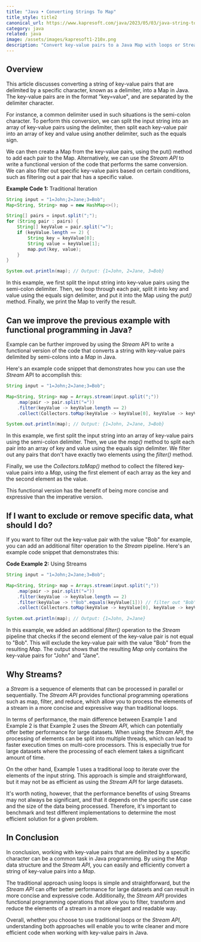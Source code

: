 ```yaml
---
title: "Java • Converting Strings To Map"
title_style: title2
canonical_url: https://www.kapresoft.com/java/2023/05/03/java-string-to-map.html
category: java
related: java
image: /assets/images/kapresoft1-210x.png
description: "Convert key-value pairs to a Java Map with loops or Stream API. Streamline code for efficient processing and optimize for performance"
---
```


## Overview

This article discusses converting a string of key-value pairs that are delimited by a specific character, known as a delimiter, into a Map in Java.<!--excerpt--> The key-value pairs are in the format "key=value", and are separated by the delimiter character. 

For instance, a common delimiter used in such situations is the semi-colon character. To perform this conversion, we can split the input string into an array of key-value pairs using the delimiter, then split each key-value pair into an array of key and value using another delimiter, such as the equals sign. 

We can then create a Map from the key-value pairs, using the put() method to add each pair to the Map. Alternatively, we can use the _Stream API_ to write a functional version of the code that performs the same conversion. We can also filter out specific key-value pairs based on certain conditions, such as filtering out a pair that has a specific value.

**Example Code 1:** Traditional Iteration

```java
String input = "1=John;2=Jane;3=Bob";
Map<String, String> map = new HashMap<>();

String[] pairs = input.split(";");
for (String pair : pairs) {
    String[] keyValue = pair.split("=");
    if (keyValue.length == 2) {
        String key = keyValue[0];
        String value = keyValue[1];
        map.put(key, value);
    }
}

System.out.println(map); // Output: {1=John, 2=Jane, 3=Bob}
```

In this example, we first split the input string into key-value pairs using the semi-colon delimiter. Then, we loop through each pair, split it into key and value using the equals sign delimiter, and put it into the Map using the _put()_ method. Finally, we print the Map to verify the result.

## Can we improve the previous example with functional programming in Java?

Example can be further improved by using the _Stream_ API to write a functional version of the code that converts a string with key-value pairs delimited by semi-colons into a _Map_ in Java.

Here's an example code snippet that demonstrates how you can use the _Stream_ API to accomplish this:

```java
String input = "1=John;2=Jane;3=Bob";

Map<String, String> map = Arrays.stream(input.split(";"))
    .map(pair -> pair.split("="))
    .filter(keyValue -> keyValue.length == 2)
    .collect(Collectors.toMap(keyValue -> keyValue[0], keyValue -> keyValue[1]));

System.out.println(map); // Output: {1=John, 2=Jane, 3=Bob}
```

In this example, we first split the input string into an array of key-value pairs using the semi-colon delimiter. Then, we use the _map()_ method to split each pair into an array of key and value using the equals sign delimiter. We filter out any pairs that don't have exactly two elements using the _filter()_ method.

Finally, we use the _Collectors.toMap()_ method to collect the filtered key-value pairs into a _Map_, using the first element of each array as the key and the second element as the value.

This functional version has the benefit of being more concise and expressive than the imperative version.

## If I want to exclude or remove specific data, what should I do?

If you want to filter out the key-value pair with the value "Bob" for example, you can add an additional filter operation to the _Stream_ pipeline. Here's an example code snippet that demonstrates this:

**Code Example 2:**  Using Streams

```java
String input = "1=John;2=Jane;3=Bob";

Map<String, String> map = Arrays.stream(input.split(";"))
    .map(pair -> pair.split("="))
    .filter(keyValue -> keyValue.length == 2)
    .filter(keyValue -> !"Bob".equals(keyValue[1])) // filter out "Bob"
    .collect(Collectors.toMap(keyValue -> keyValue[0], keyValue -> keyValue[1]));

System.out.println(map); // Output: {1=John, 2=Jane}
```

In this example, we added an additional _filter()_ operation to the _Stream_ pipeline that checks if the second element of the key-value pair is not equal to "Bob". This will exclude the key-value pair with the value "Bob" from the resulting _Map_. The output shows that the resulting _Map_ only contains the key-value pairs for "John" and "Jane".

## Why Streams?

a _Stream_ is a sequence of elements that can be processed in parallel or sequentially. The _Stream API_ provides functional programming operations such as map, filter, and reduce, which allow you to process the elements of a stream in a more concise and expressive way than traditional loops.

In terms of performance, the main difference between Example 1 and Example 2 is that Example 2 uses the _Stream API_, which can potentially offer better performance for large datasets. When using the _Stream API_, the processing of elements can be split into multiple threads, which can lead to faster execution times on multi-core processors. This is especially true for large datasets where the processing of each element takes a significant amount of time.

On the other hand, Example 1 uses a traditional loop to iterate over the elements of the input string. This approach is simple and straightforward, but it may not be as efficient as using the _Stream API_ for large datasets.

It's worth noting, however, that the performance benefits of using Streams may not always be significant, and that it depends on the specific use case and the size of the data being processed. Therefore, it's important to benchmark and test different implementations to determine the most efficient solution for a given problem.

## In Conclusion

In conclusion, working with key-value pairs that are delimited by a specific character can be a common task in Java programming. By using the _Map_ data structure and the _Stream API_, you can easily and efficiently convert a string of key-value pairs into a _Map_. 

The traditional approach using loops is simple and straightforward, but the _Stream API_ can offer better performance for large datasets and can result in more concise and expressive code. Additionally, the _Stream API_ provides functional programming operations that allow you to filter, transform and reduce the elements of a stream in a more elegant and readable way. 

Overall, whether you choose to use traditional loops or the _Stream API_, understanding both approaches will enable you to write cleaner and more efficient code when working with key-value pairs in Java.
